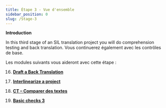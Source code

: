 ```yaml
---
title: Étape 3 - Vue d'ensemble
sidebar_position: 0
slug: /Stage-3
---
```




**Introduction**


In this third stage of an SIL translation project you will do comprehension testing and back translation. Vous continuerez également avec les contrôles de base.


Les modules suivants vous aideront avec cette étape :


 16.  [**Draft a Back Translation**](/16.BT1)


 17.  [**Interlinearize a project**](/17.BT2)


 18.  [**CT – Comparer des textes**](/18.CT)


 19.  [**Basic checks 3**](/19.BC3)

